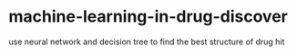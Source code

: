 # machine-learning-in-drug-discover
use neural network and decision tree to find the best structure of drug hit

